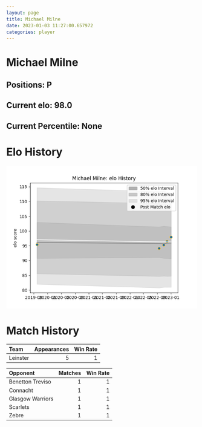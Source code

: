 ```yaml
---  
layout: page  
title: Michael Milne  
date: 2023-01-03 11:27:00.657972  
categories: player  
---
```

# Michael Milne

## Positions: P

## Current elo: 98.0

## Current Percentile: None

# Elo History


![elo history](history_MichaelMilne.png)
# Match History


| Team     |   Appearances |   Win Rate |
|:---------|--------------:|-----------:|
| Leinster |             5 |          1 |

| Opponent         |   Matches |   Win Rate |
|:-----------------|----------:|-----------:|
| Benetton Treviso |         1 |          1 |
| Connacht         |         1 |          1 |
| Glasgow Warriors |         1 |          1 |
| Scarlets         |         1 |          1 |
| Zebre            |         1 |          1 |